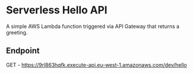 # Serverless Hello API

A simple AWS Lambda function triggered via API Gateway that returns a greeting.

## Endpoint
GET - https://9rl863hqfk.execute-api.eu-west-1.amazonaws.com/dev/hello
